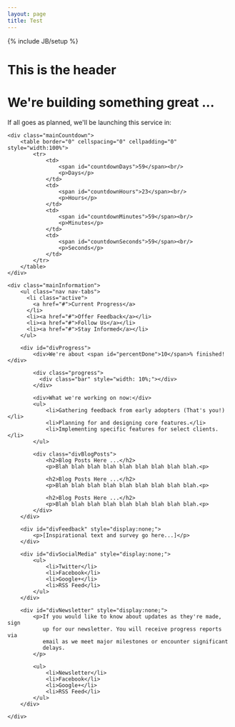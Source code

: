 ```yaml
---
layout: page
title: Test
---
```

{% include JB/setup %}

<div class="mainHeader">
	<h1>This is the header</h1>
</div>

<div class="mainContent">
	<h1>We're building something great ...</h1>
	<p>If all goes as planned, we'll be launching this service in:</p>
	
	<div class="mainCountdown">
		<table border="0" cellspacing="0" cellpadding="0" style="width:100%">
			<tr>
				<td>
					<span id="countdownDays">59</span><br/>
					<p>Days</p>
				</td>
				<td>
					<span id="countdownHours">23</span><br/>
					<p>Hours</p>
				</td>
				<td>
					<span id="countdownMinutes">59</span><br/>
					<p>Minutes</p>
				</td>
				<td>
					<span id="countdownSeconds">59</span><br/>
					<p>Seconds</p>
				</td>
			</tr>
		</table>
	</div>

	<div class="mainInformation">
		<ul class="nav nav-tabs">
		  <li class="active">
			<a href="#">Current Progress</a>
		  </li>
		  <li><a href="#">Offer Feedback</a></li>
		  <li><a href="#">Follow Us</a></li>
		  <li><a href="#">Stay Informed</a></li>
		</ul>
		
		<div id="divProgress">
			<div>We're about <span id="percentDone">10</span>% finished!</div>

			<div class="progress">
			  <div class="bar" style="width: 10%;"></div>
			</div>

			<div>What we're working on now:</div>
			<ul>
				<li>Gathering feedback from early adopters (That's you!)</li>
				<li>Planning for and designing core features.</li>
				<li>Implementing specific features for select clients.</li>
			</ul>
			
			<div class="divBlogPosts">
				<h2>Blog Posts Here ...</h2>
				<p>Blah blah blah blah blah blah blah blah blah.<p>
				
				<h2>Blog Posts Here ...</h2>
				<p>Blah blah blah blah blah blah blah blah blah.<p>
				
				<h2>Blog Posts Here ...</h2>
				<p>Blah blah blah blah blah blah blah blah blah.<p>
			</div>
		</div>
		
		<div id="divFeedback" style="display:none;">
			<p>[Inspirational text and survey go here...]</p>
		</div>
		
		<div id="divSocialMedia" style="display:none;">
			<ul>
				<li>Twitter</li>
				<li>Facebook</li>
				<li>Google+</li>
				<li>RSS Feed</li>
			</ul>
		</div>
		
		<div id="divNewsletter" style="display:none;">
			<p>If you would like to know about updates as they're made, sign
			   up for our newsletter. You will receive progress reports via
			   email as we meet major milestones or encounter significant 
			   delays.
			</p>
			
			<ul>
				<li>Newsletter</li>
				<li>Facebook</li>
				<li>Google+</li>
				<li>RSS Feed</li>
			</ul>
		</div>
		
	</div>

</div>	
